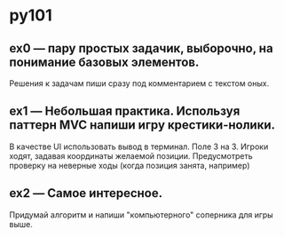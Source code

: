# py101

## ex0 — пару простых задачик, выборочно, на понимание базовых элементов.
Решения к задачам пиши сразу под комментарием с текстом оных. 

## ex1 — Небольшая практика. Используя паттерн MVC напиши игру крестики-нолики.
В качестве UI использовать вывод в терминал.
Поле 3 на 3.
Игроки ходят, задавая координаты желаемой позиции.
Предусмотреть проверку на неверные ходы (когда позиция занята, например)

## ex2 — Самое интересное. 
Придумай алгоритм и напиши "компьютерного" соперника для игры выше.